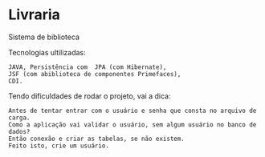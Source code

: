 # Livraria
Sistema de biblioteca

Tecnologias ultilizadas:

    JAVA, Persistência com  JPA (com Hibernate),
    JSF (com abiblioteca de componentes Primefaces),
    CDI.


Tendo dificuldades de rodar o projeto, vai a dica: 

    Antes de tentar entrar com o usuário e senha que consta no arquivo de carga.
    Como a aplicação vai validar o usuário, sem algum usuário no banco de dados?
    Então conexão e criar as tabelas, se não existem. 
    Feito isto, crie um usuário.

